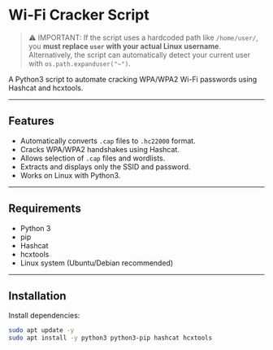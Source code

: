 # Wi-Fi Cracker Script

> ⚠️ IMPORTANT: If the script uses a hardcoded path like `/home/user/`, 
> you **must replace `user` with your actual Linux username**. 
> Alternatively, the script can automatically detect your current user with `os.path.expanduser("~")`.

A Python3 script to automate cracking WPA/WPA2 Wi-Fi passwords using Hashcat and hcxtools.

---

## Features

- Automatically converts `.cap` files to `.hc22000` format.
- Cracks WPA/WPA2 handshakes using Hashcat.
- Allows selection of `.cap` files and wordlists.
- Extracts and displays only the SSID and password.
- Works on Linux with Python3.

---

## Requirements

- Python 3
- pip
- Hashcat
- hcxtools
- Linux system (Ubuntu/Debian recommended)

---

## Installation

Install dependencies:

```bash
sudo apt update -y
sudo apt install -y python3 python3-pip hashcat hcxtools
